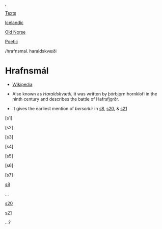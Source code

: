  , 

[Texts](languages)

[Icelandic](germanic-texts.md)

[Old Norse](texts-icelandic-old-norse)

[Poetic](poetic-edda.md)

/hrafnsmal. haraldskvæði

# Hrafnsmál

- [Wikipedia](https://en.wikipedia.org/wiki/Hrafnsm%C3%A1l)

- Also known as *Haraldskvæði*, it was written by þórbjǫrn hornklofi in the ninth century and describes the battle of Hafrsfjǫrðr.

- It gives the earliest mention of *berserkir* in [s8](hrafnsmal-s8.md), [s20](hrafnsmal-s20.md), & [s21](hrafnsmal-s21.md)

[s1]

[s2]

[s3]

[s4]

[s5]

[s6]

[s7]

[s8](hrafnsmal-s8.md)

...

[s20](hrafnsmal-s20.md)

[s21](hrafnsmal-s21.md)

...?
